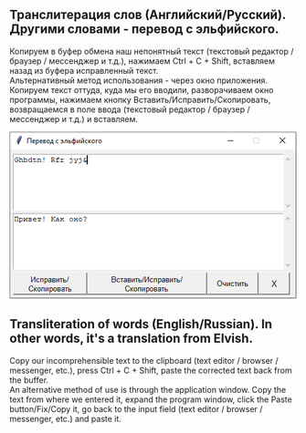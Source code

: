 ## Транслитерация слов (Английский/Русский). Другими словами - перевод с эльфийского.  

Копируем в буфeр обмена наш непонятный текст (текстовый редактор / браузер / мессенджер и т.д.), нажимаем Ctrl + C + Shift, вставляем назад из буфера исправленный текст.  
Альтернативный метод использования - через окно приложения. Копируем текст оттуда, куда мы его вводили, разворачиваем окно программы, нажимаем кнопку Вставить/Исправить/Скопировать, возвращаемся в поле ввода (текстовый редактор / браузер / мессенджер и т.д.) и вставляем.  

![Window](https://github.com/Demston/My_Transliteration/blob/main/screenshot.png)  

## Transliteration of words (English/Russian). In other words, it's a translation from Elvish.  

Copy our incomprehensible text to the clipboard (text editor / browser / messenger, etc.), press Ctrl + C + Shift, paste the corrected text back from the buffer.  
An alternative method of use is through the application window. Copy the text from where we entered it, expand the program window, click the Paste button/Fix/Copy it, go back to the input field (text editor / browser / messenger, etc.) and paste it.